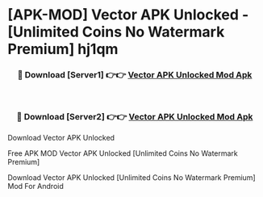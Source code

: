 # [APK-MOD] Vector APK Unlocked - [Unlimited Coins No Watermark Premium] hj1qm



<div align="center">
<h3>🔴 Download [Server1] 👉👉 <a href="https://momento.my/?title=Vector_APK_Unlocked">Vector APK Unlocked Mod Apk</a></h3><br>

<h3>🔴 Download [Server2] 👉👉 <a href="https://momento.my/?title=Vector_APK_Unlocked">Vector APK Unlocked Mod Apk</a></h3>
</div>



Download Vector APK Unlocked 

Free APK MOD Vector APK Unlocked [Unlimited Coins No Watermark Premium]

Download Vector APK Unlocked [Unlimited Coins No Watermark Premium] Mod For Android
